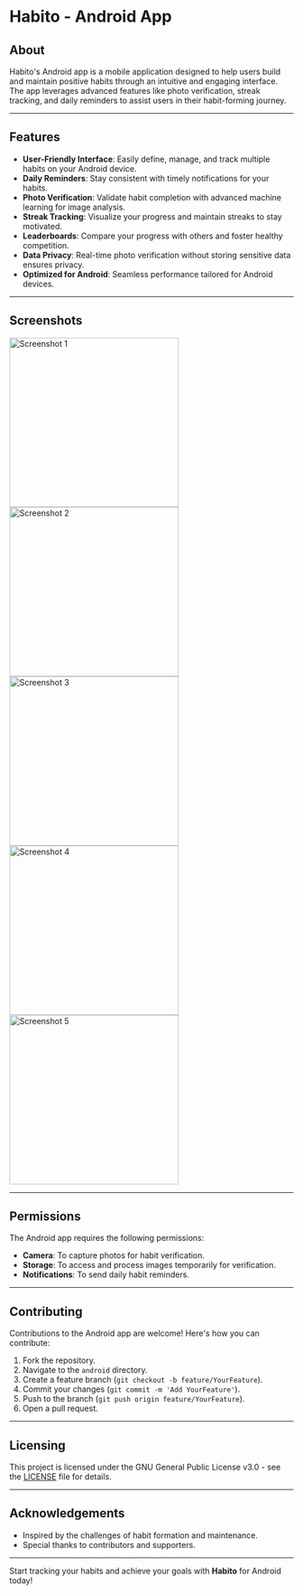 # Habito - Android App

## About
Habito's Android app is a mobile application designed to help users build and maintain positive habits through an intuitive and engaging interface. The app leverages advanced features like photo verification, streak tracking, and daily reminders to assist users in their habit-forming journey.

---

## Features
- **User-Friendly Interface**: Easily define, manage, and track multiple habits on your Android device.
- **Daily Reminders**: Stay consistent with timely notifications for your habits.
- **Photo Verification**: Validate habit completion with advanced machine learning for image analysis.
- **Streak Tracking**: Visualize your progress and maintain streaks to stay motivated.
- **Leaderboards**: Compare your progress with others and foster healthy competition.
- **Data Privacy**: Real-time photo verification without storing sensitive data ensures privacy.
- **Optimized for Android**: Seamless performance tailored for Android devices.

---

## Screenshots
<img src="https://github.com/user-attachments/assets/9e82ae87-46c5-4a23-91f6-1b7bed0dbe53" alt="Screenshot 1" width="300">
<img src="https://github.com/user-attachments/assets/9ca95d59-1bcb-4770-a14a-9f04c76a19db" alt="Screenshot 2" width="300">
<img src="https://github.com/user-attachments/assets/9c935aa4-2144-477f-8cfa-8c165e38a611" alt="Screenshot 3" width="300">
<img src="https://github.com/user-attachments/assets/36da2557-682d-4e16-bdf8-fd4372f5e5e4" alt="Screenshot 4" width="300">
<img src="https://github.com/user-attachments/assets/1a55c98c-7b08-4b55-8a97-21f8232b47a4" alt="Screenshot 5" width="300">


---

## Permissions
The Android app requires the following permissions:
- **Camera**: To capture photos for habit verification.
- **Storage**: To access and process images temporarily for verification.
- **Notifications**: To send daily habit reminders.

---

## Contributing
Contributions to the Android app are welcome! Here's how you can contribute:
1. Fork the repository.
2. Navigate to the `android` directory.
3. Create a feature branch (`git checkout -b feature/YourFeature`).
4. Commit your changes (`git commit -m 'Add YourFeature'`).
5. Push to the branch (`git push origin feature/YourFeature`).
6. Open a pull request.

---

## Licensing
This project is licensed under the GNU General Public License v3.0 - see the [LICENSE](LICENSE) file for details.

---

## Acknowledgements
- Inspired by the challenges of habit formation and maintenance.
- Special thanks to contributors and supporters.

---

Start tracking your habits and achieve your goals with **Habito** for Android today!
